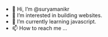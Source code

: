 - 👋 Hi, I’m @suryamanikr
- 👀 I’m interested in building websites.
- 🌱 I’m currently learning javascript.
- 📫 How to reach me ...

<!---
suryamanikr/suryamanikr is a ✨ special ✨ repository because its `README.md` (this file) appears on your GitHub profile.
You can click the Preview link to take a look at your changes.
--->
